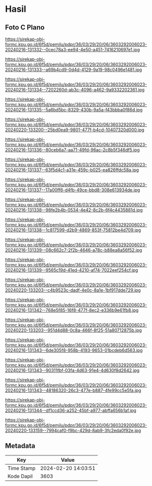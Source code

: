# Hasil

## Foto C Plano

https://sirekap-obj-formc.kpu.go.id/6f5d/pemilu/pdpr/36/03/29/20/06/3603292006023-20240216-131332--0cec78a3-ee94-4e50-a451-7416210697e1.jpg

https://sirekap-obj-formc.kpu.go.id/6f5d/pemilu/pdpr/36/03/29/20/06/3603292006023-20240216-131333--a69b4cd9-0d4d-4129-9a19-98c0496e1481.jpg

https://sirekap-obj-formc.kpu.go.id/6f5d/pemilu/pdpr/36/03/29/20/06/3603292006023-20240216-131334--7202260d-ab3c-4096-a462-9a9332202361.jpg

https://sirekap-obj-formc.kpu.go.id/6f5d/pemilu/pdpr/36/03/29/20/06/3603292006023-20240216-131335--5a6bd5bc-8329-430b-9a5a-f43bbba0f86d.jpg

https://sirekap-obj-formc.kpu.go.id/6f5d/pemilu/pdpr/36/03/29/20/06/3603292006023-20240220-133200--25bd0ea9-9801-477f-b4cd-10407320d000.jpg

https://sirekap-obj-formc.kpu.go.id/6f5d/pemilu/pdpr/36/03/29/20/06/3603292006023-20240216-131336--80ceb6a7-aa71-49fd-96ac-2c8b5f346df5.jpg

https://sirekap-obj-formc.kpu.go.id/6f5d/pemilu/pdpr/36/03/29/20/06/3603292006023-20240216-131337--63f5d4c1-a31e-459c-b025-ea826ffdc58a.jpg

https://sirekap-obj-formc.kpu.go.id/6f5d/pemilu/pdpr/36/03/29/20/06/3603292006023-20240216-131337--17a00ff6-d4fb-49ce-bbd8-308e613934de.jpg

https://sirekap-obj-formc.kpu.go.id/6f5d/pemilu/pdpr/36/03/29/20/06/3603292006023-20240216-131338--98fe2b4b-0534-4e42-8c2b-6f4c4435881d.jpg

https://sirekap-obj-formc.kpu.go.id/6f5d/pemilu/pdpr/36/03/29/20/06/3603292006023-20240216-131338--1c817599-d2b9-4869-853f-75812be4d709.jpg

https://sirekap-obj-formc.kpu.go.id/6f5d/pemilu/pdpr/36/03/29/20/06/3603292006023-20240216-131339--08c662c7-2f2b-4646-a78c-b88ea8a56f52.jpg

https://sirekap-obj-formc.kpu.go.id/6f5d/pemilu/pdpr/36/03/29/20/06/3603292006023-20240216-131339--9565c19d-41ed-4210-af74-7022eef254cf.jpg

https://sirekap-obj-formc.kpu.go.id/6f5d/pemilu/pdpr/36/03/29/20/06/3603292006023-20240220-133203--c4b9523c-dadf-4e0c-8a1e-1bf917dde729.jpg

https://sirekap-obj-formc.kpu.go.id/6f5d/pemilu/pdpr/36/03/29/20/06/3603292006023-20240216-131342--768e5f85-16f8-477f-8ec2-e336b9e61fb8.jpg

https://sirekap-obj-formc.kpu.go.id/6f5d/pemilu/pdpr/36/03/29/20/06/3603292006023-20240220-133203--951d4d88-0c8a-466f-8f25-51a80712875b.jpg

https://sirekap-obj-formc.kpu.go.id/6f5d/pemilu/pdpr/36/03/29/20/06/3603292006023-20240216-131343--6de305f8-958b-4193-9653-01bcdeb6d563.jpg

https://sirekap-obj-formc.kpu.go.id/6f5d/pemilu/pdpr/36/03/29/20/06/3603292006023-20240216-131343--90311fbf-03fa-4d63-91e4-4d630f8d2642.jpg

https://sirekap-obj-formc.kpu.go.id/6f5d/pemilu/pdpr/36/03/29/20/06/3603292006023-20240216-131343--48186320-26c3-477e-b887-4fe99cc5e5fa.jpg

https://sirekap-obj-formc.kpu.go.id/6f5d/pemilu/pdpr/36/03/29/20/06/3603292006023-20240216-131344--df1ccd36-a252-45bf-a977-abffa656b1af.jpg

https://sirekap-obj-formc.kpu.go.id/6f5d/pemilu/pdpr/36/03/29/20/06/3603292006023-20240220-133159--7994caf0-f9bc-429d-8ab9-3fc2eda0f92e.jpg


## Metadata

| Key        | Value               |
| ---------- | ------------------- |
| Time Stamp | 2024-02-20 14:03:51 |
| Kode Dapil | 3603                |



